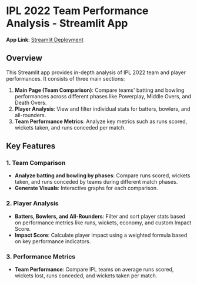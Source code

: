 # IPL 2022 Team Performance Analysis - Streamlit App

**App Link**: [Streamlit Deployment](https://surajraghuwanshi05-ipl-team-analysis-main-wrsv7h.streamlit.app/)

## Overview
This Streamlit app provides in-depth analysis of IPL 2022 team and player performances. It consists of three main sections:

1. **Main Page (Team Comparison)**: Compare teams' batting and bowling performances across different phases like Powerplay, Middle Overs, and Death Overs.
2. **Player Analysis**: View and filter individual stats for batters, bowlers, and all-rounders.
3. **Team Performance Metrics**: Analyze key metrics such as runs scored, wickets taken, and runs conceded per match.

## Key Features

### 1. Team Comparison
- **Analyze batting and bowling by phases**: Compare runs scored, wickets taken, and runs conceded by teams during different match phases.
- **Generate Visuals**: Interactive graphs for each comparison.

### 2. Player Analysis
- **Batters, Bowlers, and All-Rounders**: Filter and sort player stats based on performance metrics like runs, wickets, economy, and custom Impact Score.
- **Impact Score**: Calculate player impact using a weighted formula based on key performance indicators.

### 3. Performance Metrics
- **Team Performance**: Compare IPL teams on average runs scored, wickets lost, runs conceded, and wickets taken per match.
